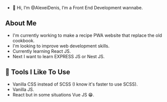 - 👋 Hi, I’m @AlexeiDenis, I’m a Front End Development wannabe.

## About Me
  - I'm currently working to make a recipe PWA website that replace the old cookbook. 
  - I'm  looking to improve web development skills.
  - Currently learning React JS.
  - Next I want to learn EXPRESS JS or Nest JS.

## 🔨 Tools I Like To Use
 + Vanilla CSS instead of SCSS (I know it's faster to use SCSS).
 + Vanilla JS.
 + React but in some situations Vue JS 😁.
<!---
AlexeiDenis/AlexeiDenis is a ✨ special ✨ repository because its `README.md` (this file) appears on your GitHub profile.
You can click the Preview link to take a look at your changes.
--->
